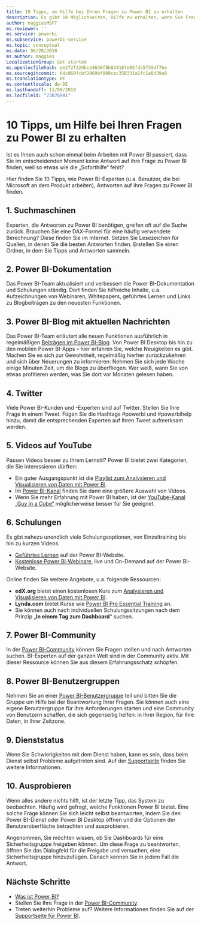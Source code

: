 ```yaml
---
title: 10 Tipps, um Hilfe bei Ihren Fragen zu Power BI zu erhalten
description: Es gibt 10 Möglichkeiten, Hilfe zu erhalten, wenn Sie Fragen zur Funktionsweise von Power BI haben.
author: maggiesMSFT
ms.reviewer: ''
ms.service: powerbi
ms.subservice: powerbi-service
ms.topic: conceptual
ms.date: 06/28/2018
ms.author: maggies
LocalizationGroup: Get started
ms.openlocfilehash: ee272f32dbce4630f8b834187e05fda5739df7be
ms.sourcegitcommit: 64c860fcbf2969bf089cec358331a1fc1e0d39a8
ms.translationtype: HT
ms.contentlocale: de-DE
ms.lasthandoff: 11/09/2019
ms.locfileid: "73876941"
---
```

# <a name="10-tips-for-getting-help-with-your-power-bi-questions"></a>10 Tipps, um Hilfe bei Ihren Fragen zu Power BI zu erhalten
Ist es Ihnen auch schon einmal beim Arbeiten mit Power BI passiert, dass Sie im entscheidenden Moment keine Antwort auf ihre Frage zu Power BI finden, weil so etwas wie die „Soforthilfe“ fehlt? 

Hier finden Sie 10 Tipps, wie Power BI-Experten (u.a. Benutzer, die bei Microsoft an dem Produkt arbeiten), Antworten auf ihre Fragen zu Power BI finden.

## <a name="1-use-a-search-engine"></a>1\. Suchmaschinen
Experten, die Antworten zu Power BI benötigen, greifen oft auf die Suche zurück. Brauchen Sie eine DAX-Formel für eine häufig verwendete Berechnung? Diese finden Sie im Internet. Setzen Sie Lesezeichen für Quellen, in denen Sie die besten Antworten finden. Erstellen Sie einen Ordner, in dem Sie Tipps und Antworten sammeln.


## <a name="2-check-the-power-bi-documentation"></a>2\. Power BI-Dokumentation
Das Power BI-Team aktualisiert und verbessert die Power BI-Dokumentation und Schulungen ständig. Dort finden Sie hilfreiche Inhalte, u.a. Aufzeichnungen von Webinaren, Whitepapers, geführtes Lernen und Links zu Blogbeiträgen zu den neuesten Funktionen.

## <a name="3-read-the-power-bi-blog-for-the-latest-news"></a>3\. Power BI-Blog mit aktuellen Nachrichten
Das Power BI-Team erläutert alle neuen Funktionen ausführlich in regelmäßigen [Beiträgen im Power BI-Blog](https://powerbi.microsoft.com/blog/). Von Power BI Desktop bis hin zu den mobilen Power BI-Apps – hier erfahren Sie, welche Neuigkeiten es gibt. Machen Sie es sich zur Gewohnheit, regelmäßig hierher zurückzukehren und sich über Neuerungen zu informieren: Nehmen Sie sich jede Woche einige Minuten Zeit, um die Blogs zu überfliegen. Wer weiß, wann Sie von etwas profitieren werden, was Sie dort vor Monaten gelesen haben.

## <a name="4-try-twitter"></a>4\. Twitter
Viele Power BI-Kunden und -Experten sind auf Twitter. Stellen Sie Ihre Frage in einem Tweet. Fügen Sie die Hashtags #powerbi und #powerbihelp hinzu, damit die entsprechenden Experten auf Ihren Tweet aufmerksam werden.

## <a name="5-watch-videos-on-youtube"></a>5\. Videos auf YouTube
Passen Videos besser zu Ihrem Lernstil? Power BI bietet zwei Kategorien, die Sie interessieren dürften:

* Ein guter Ausgangspunkt ist die [Playlist zum Analysieren und Visualisieren von Daten mit Power BI](https://www.youtube.com/playlist?list=PL1N57mwBHtN0JFoKSR0n-tBkUJHeMP2cP).
* Im [Power BI-Kanal](https://www.youtube.com/user/mspowerbi/videos) finden Sie dann eine größere Auswahl von Videos.
* Wenn Sie mehr Erfahrung mit Power BI haben, ist der [YouTube-Kanal „Guy in a Cube“](https://www.youtube.com/channel/UCFp1vaKzpfvoGai0vE5VJ0w) möglicherweise besser für Sie geeignet.

## <a name="6-attend-training"></a>6\. Schulungen
Es gibt nahezu unendlich viele Schulungsoptionen, von Einzeltraining bis hin zu kurzen Videos.

* [Geführtes Lernen](guided-learning/index.md) auf der Power BI-Website.
* [Kostenlose Power BI-Webinare](webinars.md), live und On-Demand auf der Power BI-Website.

Online finden Sie weitere Angebote, u.a. folgende Ressourcen:

* **edX.org** bietet einen kostenlosen Kurs zum [Analysieren und Visualisieren von Daten mit Power BI](https://www.edx.org/course/analyzing-visualizing-data-power-bi-microsoft-dat207x-4).
* **Lynda.com** bietet Kurse wie [Power BI Pro Essential Training](https://www.lynda.com/Power-BI-tutorials/Power-BI-Pro-Essential-Training/485820-2.html) an.
* Sie können auch nach individuellen Schulungssitzungen nach dem Prinzip „**In einem Tag zum Dashboard**“ suchen.

## <a name="7-ask-or-search-in-the-power-bi-community"></a>7\. Power BI-Community
In der [Power BI-Community](https://community.powerbi.com) können Sie Fragen stellen und nach Antworten suchen. BI-Experten auf der ganzen Welt sind in der Community aktiv. Mit dieser Ressource können Sie aus diesem Erfahrungsschatz schöpfen.

## <a name="8-join-or-create-a-power-bi-user-group"></a>8\. Power BI-Benutzergruppen
Nehmen Sie an einer [Power BI-Benutzergruppe](https://community.powerbi.com/t5/Power-BI-User-Groups/ct-p/Groups) teil und bitten Sie die Gruppe um Hilfe bei der Beantwortung Ihrer Fragen. Sie können auch eine eigene Benutzergruppe für Ihre Anforderungen starten und eine Community von Benutzern schaffen, die sich gegenseitig helfen: in Ihrer Region, für Ihre Daten, in Ihrer Zeitzone.

## <a name="9-check-the-service-status"></a>9\. Dienststatus
Wenn Sie Schwierigkeiten mit dem Dienst haben, kann es sein, dass beim Dienst selbst Probleme aufgetreten sind. Auf der [Supportseite](https://powerbi.microsoft.com/support/) finden Sie weitere Informationen.

## <a name="10-just-try-it"></a>10. Ausprobieren
Wenn alles andere nichts hilft, ist der letzte Tipp, das System zu beobachten. Häufig wird gefragt, welche Funktionen Power BI bietet. Eine solche Frage können Sie sich leicht selbst beantworten, indem Sie den Power BI-Dienst oder Power BI Desktop öffnen und die Optionen der Benutzeroberfläche betrachten und ausprobieren.

Angenommen, Sie möchten wissen, ob Sie Dashboards für eine Sicherheitsgruppe freigeben können. Um diese Frage zu beantworten, öffnen Sie das Dialogfeld für die Freigabe und versuchen, eine Sicherheitsgruppe hinzuzufügen. Danach kennen Sie in jedem Fall die Antwort.

## <a name="next-steps"></a>Nächste Schritte
* [Was ist Power BI?](fundamentals/power-bi-overview.md)
* Stellen Sie Ihre Frage in der [Power BI-Community](https://community.powerbi.com/).
* Treten weiterhin Probleme auf? Weitere Informationen finden Sie auf der [Supportseite für Power BI](https://powerbi.microsoft.com/support/).
